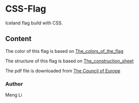 # CSS-Flag

Iceland flag build with CSS.

## Content

The color of this flag is based on [The_colors_of_the_flag](https://en.wikipedia.org/wiki/Flag_of_Iceland#Colors_of_the_flag)

The structure of this flag is based on [The_construction_sheet](https://en.wikipedia.org/wiki/Flag_of_Iceland#Construction_sheets)

The pdf file is downloaded from [The Council of Europe](https://edoc.coe.int/en/map-of-the-member-states/5332-map-of-the-council-of-europe-46-member-states.html)

### Author

Meng Li
